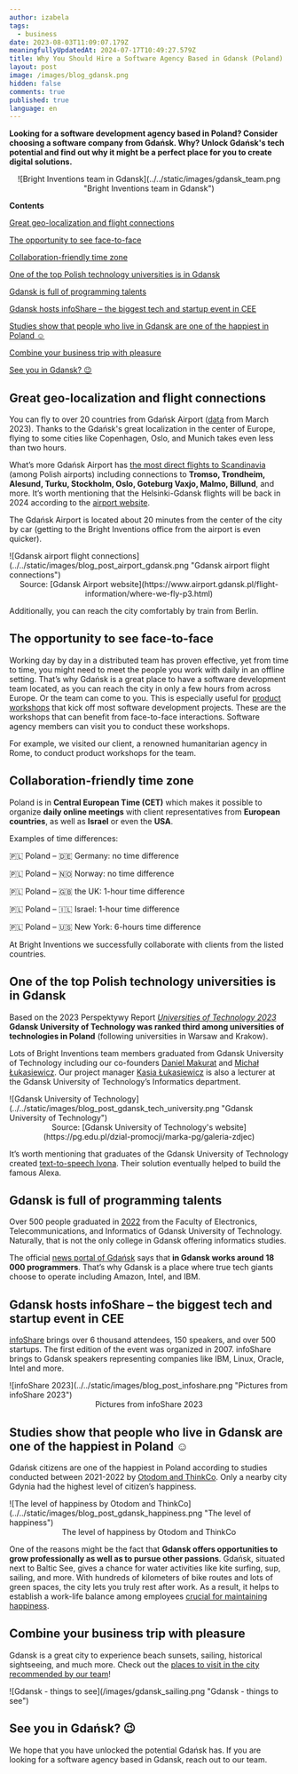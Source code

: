 ```yaml
---
author: izabela
tags:
  - business
date: 2023-08-03T11:09:07.179Z
meaningfullyUpdatedAt: 2024-07-17T10:49:27.579Z
title: Why You Should Hire a Software Agency Based in Gdansk (Poland)
layout: post
image: /images/blog_gdansk.png
hidden: false
comments: true
published: true
language: en
---
```

**Looking for a software development agency based in Poland? Consider choosing a software company from Gdańsk. Why? Unlock Gdańsk's tech potential and find out why it might be a perfect place for you to create digital solutions.**

<center>

<div className="image">![Bright Inventions team in Gdansk](../../static/images/gdansk_team.png "Bright Inventions team in Gdansk")</div>

</center>

**Contents**

[Great geo-localization and flight connections](/blog/hiring-software-development-agency-based-in-gdansk/#great-geo-localization-and-flight-connections)

[The opportunity to see face-to-face](/blog/hiring-software-development-agency-based-in-gdansk/#the-opportunity-to-see-face-to-face)

[Collaboration-friendly time zone](/blog/hiring-software-development-agency-based-in-gdansk/#collaboration-friendly-time-zone)

[One of the top Polish technology universities is in Gdansk](/blog/hiring-software-development-agency-based-in-gdansk/#one-of-the-top-polish-technology-universities-is-in-gdansk)

[Gdansk is full of programming talents](/blog/hiring-software-development-agency-based-in-gdansk/#gdansk-is-full-of-programming-talents)

[](/blog/hiring-software-development-agency-based-in-gdansk/#gdansk-is-full-of-programming-talents)[Gdansk hosts infoShare – the biggest tech and startup event in CEE](/blog/hiring-software-development-agency-based-in-gdansk/#gdansk-hosts-infoshare--the-biggest-tech-and-startup-event-in-cee)

[Studies show that people who live in Gdansk are one of the happiest in Poland ☺️](/blog/hiring-software-development-agency-based-in-gdansk/#studies-show-that-people-who-live-in-gdansk-are-one-of-the-happiest-in-poland-%EF%B8%8F)

[Combine your business trip with pleasure](/blog/hiring-software-development-agency-based-in-gdansk/#combine-your-business-trip-with-pleasure)

[See you in Gdansk? 😉](/blog/hiring-software-development-agency-based-in-gdansk/#see-you-in-gdansk-)

## Great geo-localization and flight connections

You can fly to over 20 countries from Gdańsk Airport ([data](https://www.airport.gdansk.pl/lotnisko/aktualnosci/80-polaczen-do-24-krajow-n2234.html) from March 2023). Thanks to the Gdańsk's great localization in the center of Europe, flying to some cities like Copenhagen, Oslo, and Munich takes even less than two hours.

What’s more Gdańsk Airport has [the most direct flights to Scandinavia](https://www.airport.gdansk.pl/lotnisko/aktualnosci/od-kwietnia-nowe-polaczenia-z-gdanska-do-skandynawii--n1706.html) (among Polish airports) including connections to **Tromso, Trondheim, Alesund, Turku, Stockholm, Oslo, Goteburg Vaxjo, Malmo, Billund**, and more. It’s worth mentioning that the Helsinki-Gdansk flights will be back in 2024 according to the [airport website](https://www.airport.gdansk.pl/lotnisko/aktualnosci/wroca-loty-z-gdanska-do-helsinek--n2251.html).

The Gdańsk Airport is located about 20 minutes from the center of the city by car (getting to the Bright Inventions office from the airport is even quicker). 

<div className="image">![Gdansk airport flight connections](../../static/images/blog_post_airport_gdansk.png "Gdansk airport flight connections")</div>

<center>Source: [Gdansk Airport website](https://www.airport.gdansk.pl/flight-information/where-we-fly-p3.html) </center>

Additionally, you can reach the city comfortably by train from Berlin. 

## The opportunity to see face-to-face

Working day by day in a distributed team has proven effective, yet from time to time, you might need to meet the people you work with daily in an offline setting. That’s why Gdańsk is a great place to have a software development team located, as you can reach the city in only a few hours from across Europe. Or the team can come to you. This is especially useful for [product workshops](/our-areas/product-workshops/) that kick off most software development projects. These are the workshops that can benefit from face-to-face interactions. Software agency members can visit you to conduct these workshops.

For example, we visited our client, a renowned humanitarian agency in Rome, to conduct product workshops for the team.

## Collaboration-friendly time zone

Poland is in **Central European Time (CET)** which makes it possible to organize **daily online meetings** with client representatives from **European countries**, as well as **Israel** or even the **USA**.

Examples of time differences:

🇵🇱 Poland – 🇩🇪 Germany: no time difference

🇵🇱 Poland – 🇳🇴 Norway: no time difference

🇵🇱 Poland – 🇬🇧 the UK: 1-hour time difference

🇵🇱 Poland – 🇮🇱 Israel: 1-hour time difference

🇵🇱 Poland – 🇺🇸 New York: 6-hours time difference

At Bright Inventions we successfully collaborate with clients from the listed countries.

## One of the top Polish technology universities is in Gdansk

Based on the 2023 Perspektywy Report *[Universities of Technology 2023](https://2023.ranking.perspektywy.org/ranking/university-ranking/ranking-by-university-type/universities-of-technology)* **Gdansk University of Technology was ranked third among universities of technologies in Poland** (following universities in Warsaw and Krakow).

Lots of Bright Inventions team members graduated from Gdansk University of Technology including our co-founders [Daniel Makurat](/about-us/daniel/) and [Michał Łukasiewicz](/about-us/michal/). Our project manager [Kasia Łukasiewicz](/about-us/kasia/) is also a lecturer at the Gdansk University of Technology’s Informatics department.

<div className="image">![Gdansk University of Technology](../../static/images/blog_post_gdansk_tech_university.png "Gdansk University of Technology")</div>

<center> Source: [Gdansk University of Technology's website](https://pg.edu.pl/dzial-promocji/marka-pg/galeria-zdjec)</center>

It’s worth mentioning that graduates of the Gdansk University of Technology created [text-to-speech Ivona](https://pg.edu.pl/aktualnosci/2021-04/chcemy-dac-polakom-milion-dodatkowych-lat-zycia-w-zdrowiu-rozmowa-z-lukaszem). Their solution eventually helped to build the famous Alexa.

## Gdansk is full of programming talents

Over 500 people graduated in [2022](https://cdn.files.pg.edu.pl/main/Dzia%C5%82%20Kszta%C5%82cenia/Statystyki/Liczba%20absolwent%C3%B3w%20stan%20na%20dzie%C5%84%2031.12.2022.pdf) from the Faculty of Electronics, Telecommunications, and Informatics of Gdansk University of Technology. Naturally, that is not the only college in Gdansk offering informatics studies.

The official [news portal of Gdańsk](https://www.gdansk.pl/wiadomosci/Armia-18-tysiecy-programistow-Czy-Gdansk-jest-zaglebiem-branzy-IT-w-Polsce-Invest-in-Pomerania-Marcin-Grzegory-BSS-biurowce,a,224885) says that **in Gdansk works around 18 000 programmers**. That’s why Gdansk is a place where true tech giants choose to operate including Amazon, Intel, and IBM.

## Gdansk hosts infoShare – the biggest tech and startup event in CEE

[infoShare](https://infoshare.pl/conference/) brings over 6 thousand attendees, 150 speakers, and over 500 startups. The first edition of the event was organized in 2007. infoShare brings to Gdansk speakers representing companies like IBM, Linux, Oracle, Intel and more.

<div className="image">![infoShare 2023](../../static/images/blog_post_infoshare.png "Pictures from infoShare 2023")</div>

<center> Pictures from infoShare 2023 </center>

## Studies show that people who live in Gdansk are one of the happiest in Poland ☺️

Gdańsk citizens are one of the happiest in Poland according to studies conducted between 2021-2022 by [Otodom and ThinkCo](https://www.thefirstnews.com/article/gdynia-happiest-place-in-poland-says-new-report-revealing-countrys-most-and-least-satisfied-cities-32304). Only a nearby city Gdynia had the highest level of citizen’s happiness.

<div className="image">![The level of happiness by Otodom and ThinkCo](../../static/images/blog_post_gdansk_happiness.png "The level of happiness")</div>

<center> The level of happiness by Otodom and ThinkCo </center>

One of the reasons might be the fact that **Gdansk offers opportunities to grow professionally as well as to pursue other passions**. Gdańsk, situated next to Baltic See, gives a chance for water activities like kite surfing, sup, sailing, and more. With hundreds of kilometers of bike routes and lots of green spaces, the city lets you truly rest after work. As a result, it helps to establish a work-life balance among employees [crucial for maintaining happiness](https://www.researchgate.net/publication/299741273_The_Relationship_Between_Work-Life_Balance_and_Happiness_From_the_Perspectives_of_Generation_X_and_Y).

## Combine your business trip with pleasure

Gdansk is a great city to experience beach sunsets, sailing, historical sightseeing, and much more. Check out the [places to visit in the city recommended by our team](/blog/things-to-see-in-gdansk/)!

<div className="image">![Gdansk - things to see](/images/gdansk_sailing.png "Gdansk - things to see")</div>

## See you in Gdańsk? 😉

We hope that you have unlocked the potential Gdańsk has. If you are looking for a software agency based in Gdansk, reach out to our team.

